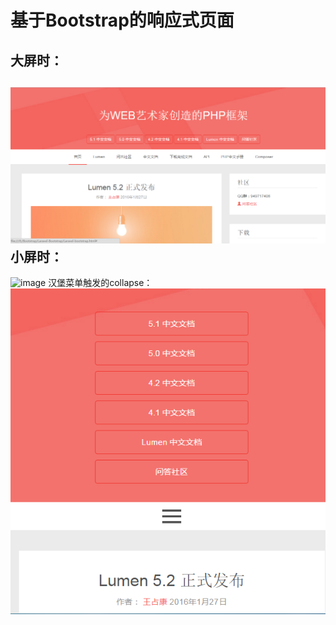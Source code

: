 基于Bootstrap的响应式页面
====================
大屏时：
---------------------
![image](https://github.com/wzkacxl/Bootstrap/blob/master/image/lg.png)
小屏时：
---------------------
![image](https://github.com/wzkacxl/Bootstrap/blob/master/image/sm.png)
汉堡菜单触发的collapse：
![image](https://github.com/wzkacxl/Bootstrap/blob/master/image/sm1.png)

